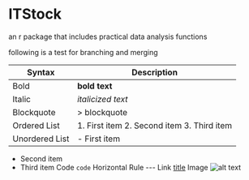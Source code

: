 # ITStock
an r package that includes practical data analysis functions

following is a test for branching and merging

| Syntax | Description |
| ------------ | ---------- |
|Bold	| **bold text** |
| Italic	| *italicized text* |
| Blockquote	| > blockquote |
| Ordered List	| 1. First item 2. Second item 3. Third item|
| Unordered List	|- First item|
- Second item
- Third item
Code	`code`
Horizontal Rule	---
Link	[title](https://www.example.com)
Image	![alt text](image.jpg)
